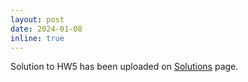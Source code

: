 ```yaml
---
layout: post
date: 2024-01-08
inline: true
---
```


Solution to HW5 has been uploaded on [Solutions](/solutions/) page.
